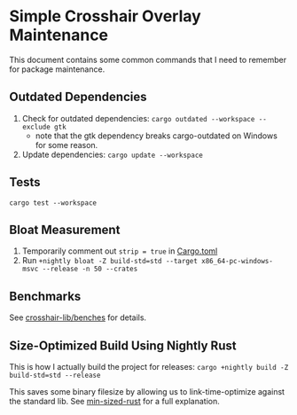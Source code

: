 # Simple Crosshair Overlay Maintenance

This document contains some common commands that I need to remember for package maintenance.

## Outdated Dependencies

1. Check for outdated dependencies: `cargo outdated --workspace --exclude gtk`
   - note that the gtk dependency breaks cargo-outdated on Windows for some reason.
2. Update dependencies: `cargo update --workspace`

## Tests

`cargo test --workspace`

## Bloat Measurement

1. Temporarily comment out `strip = true` in [Cargo.toml](Cargo.toml)
2. Run `+nightly bloat -Z build-std=std --target x86_64-pc-windows-msvc --release -n 50 --crates`

## Benchmarks

See [crosshair-lib/benches](crosshair-lib/benches) for details.

## Size-Optimized Build Using Nightly Rust

This is how I actually build the project for releases:
`cargo +nightly build -Z build-std=std --release`

This saves some binary filesize by allowing us to link-time-optimize against the standard lib. 
See [min-sized-rust](https://github.com/johnthagen/min-sized-rust) for a full explanation.
